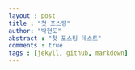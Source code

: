 ```yaml
---
layout : post
title : "첫 포스팅"
author: "박현도"
abstract : "첫 포스팅 테스트"
comments : true
tags : [jekyll, github, markdown]
---
```


